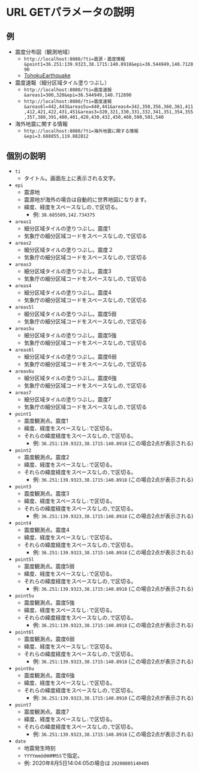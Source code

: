 # URL GETパラメータの説明

## 例

- 震度分布図（観測地域）
  - `http://localhost:8080/?ti=震源・震度情報&point1=36.251:139.9323,38.1715:140.8918&epi=36.544949,140.712890`
  - [TohokuEarthquake](../tools/TohokuEarthquake.txt)
- 震度速報（細分区域タイル塗りつぶし）
  - `http://localhost:8080/?ti=震度速報&areas1=300,320&epi=36.544949,140.712890`
  - `http://localhost:8080/?ti=震度速報&areas6l=442,443&areas5u=440,441&areas4=342,350,356,360,361,411,412,421,422,431,451&areas3=320,321,330,331,332,341,351,354,355,357,380,391,400,401,420,430,432,450,460,500,501,540`
- 海外地震に関する情報
  - `http://localhost:8080/?ti=海外地震に関する情報&epi=3.688855,119.882812`

## 個別の説明

- `ti`
  - タイトル。画面左上に表示される文字。
- `epi`
  - 震源地
  - 震源地が海外の場合は自動的に世界地図になります。
  - 緯度、経度をスペースなしの`,`で区切る。
    - 例: `38.685509,142.734375`
- `areas1`
  - 細分区域タイルの塗りつぶし。震度1
  - 気象庁の細分区域コードをスペースなしの`,`で区切る
- `areas2`
  - 細分区域タイルの塗りつぶし。震度２
  - 気象庁の細分区域コードをスペースなしの`,`で区切る
- `areas3`
  - 細分区域タイルの塗りつぶし。震度3
  - 気象庁の細分区域コードをスペースなしの`,`で区切る
- `areas4`
  - 細分区域タイルの塗りつぶし。震度4
  - 気象庁の細分区域コードをスペースなしの`,`で区切る
- `areas5l`
  - 細分区域タイルの塗りつぶし。震度5弱
  - 気象庁の細分区域コードをスペースなしの`,`で区切る
- `areas5u`
  - 細分区域タイルの塗りつぶし。震度5強
  - 気象庁の細分区域コードをスペースなしの`,`で区切る
- `areas6l`
  - 細分区域タイルの塗りつぶし。震度6弱
  - 気象庁の細分区域コードをスペースなしの`,`で区切る
- `areas6u`
  - 細分区域タイルの塗りつぶし。震度6強
  - 気象庁の細分区域コードをスペースなしの`,`で区切る
- `areas7`
  - 細分区域タイルの塗りつぶし。震度7
  - 気象庁の細分区域コードをスペースなしの`,`で区切る
- `point1`
  - 震度観測点。震度1
  - 緯度、経度をスペースなし`:`で区切る。
  - それらの緯度経度をスペースなしの`,`で区切る。
    - 例: `36.251:139.9323,38.1715:140.8918` (この場合2点が表示される)
- `point2`
  - 震度観測点。震度2
  - 緯度、経度をスペースなし`:`で区切る。
  - それらの緯度経度をスペースなしの`,`で区切る。
    - 例: `36.251:139.9323,38.1715:140.8918` (この場合2点が表示される)
- `point3`
  - 震度観測点。震度3
  - 緯度、経度をスペースなし`:`で区切る。
  - それらの緯度経度をスペースなしの`,`で区切る。
    - 例: `36.251:139.9323,38.1715:140.8918` (この場合2点が表示される)
- `point4`
  - 震度観測点。震度4
  - 緯度、経度をスペースなし`:`で区切る。
  - それらの緯度経度をスペースなしの`,`で区切る。
    - 例: `36.251:139.9323,38.1715:140.8918` (この場合2点が表示される)
- `point5l`
  - 震度観測点。震度5弱
  - 緯度、経度をスペースなし`:`で区切る。
  - それらの緯度経度をスペースなしの`,`で区切る。
    - 例: `36.251:139.9323,38.1715:140.8918` (この場合2点が表示される)
- `point5u`
  - 震度観測点。震度5強
  - 緯度、経度をスペースなし`:`で区切る。
  - それらの緯度経度をスペースなしの`,`で区切る。
    - 例: `36.251:139.9323,38.1715:140.8918` (この場合2点が表示される)
- `point6l`
  - 震度観測点。震度6弱
  - 緯度、経度をスペースなし`:`で区切る。
  - それらの緯度経度をスペースなしの`,`で区切る。
    - 例: `36.251:139.9323,38.1715:140.8918` (この場合2点が表示される)
- `point6u`
  - 震度観測点。震度6強
  - 緯度、経度をスペースなし`:`で区切る。
  - それらの緯度経度をスペースなしの`,`で区切る。
    - 例: `36.251:139.9323,38.1715:140.8918` (この場合2点が表示される)
- `point7`
  - 震度観測点。震度7
  - 緯度、経度をスペースなし`:`で区切る。
  - それらの緯度経度をスペースなしの`,`で区切る。
    - 例: `36.251:139.9323,38.1715:140.8918` (この場合2点が表示される)
- `date`
  - 地震発生時刻
  - `YYYYmmddHHMMSS`で指定。
  - 例: 2020年8月5日14:04:05の場合は `20200805140405`
